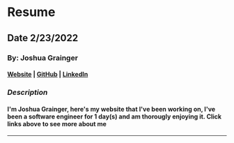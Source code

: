 # Resume
## Date 2/23/2022
### By: Joshua Grainger
#### [Website](https://facebook.com) | [GitHub](https://github.com/joshgrainger22) | [LinkedIn](https://www.linkedin.com/in/joshgrainger22/) 
### ***Description***
#### I'm Joshua Grainger, here's my website that I've been working on, I've been a software engineer for 1 day(s) and am thorougly enjoying it. Click links above to see more about me
***